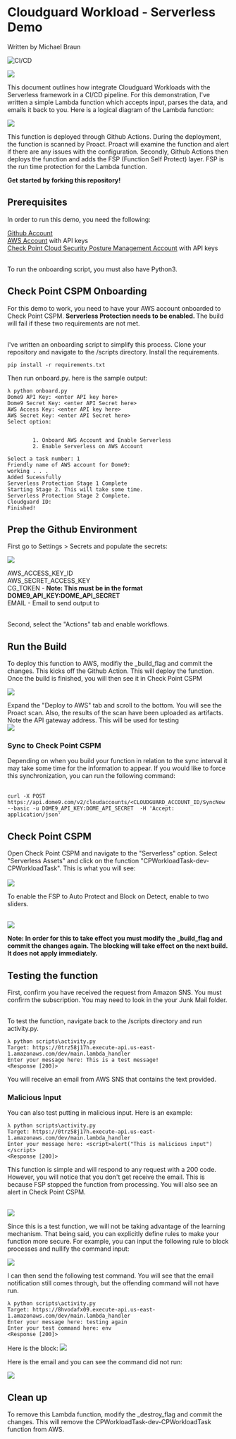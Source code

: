 # Cloudguard Workload - Serverless Demo

Written by Michael Braun

![CI/CD](https://github.com/metalstormbass/Cloudguard_Workload_Serverless/workflows/CI/CD/badge.svg?event=push)

<p align="left">
    <img src="https://img.shields.io/badge/Version-1.0.0-green" />
</p>    


This document outlines how integrate Cloudguard Workloads with the Serverless framework in a CI/CD pipeline. For this demonstration, I've written a simple Lambda function which accepts input, parses the data, and emails it back to you. Here is a logical diagram of the Lambda function: <br>

![](images/function1.PNG)

This function is deployed through Github Actions. During the deployment, the function is scanned by Proact. Proact will examine the function and alert if there are any issues with the configuration. Secondly, Github Actions then deploys the function and adds the FSP (Function Self Protect) layer. FSP is the run time protection for the Lambda function.

<b> Get started by forking this repository! </b>

## Prerequisites

In order to run this demo, you need the following:

[Github Account](https://github.com) <br>
[AWS Account](https://aws.amazon.com) with API keys <br>
[Check Point Cloud Security Posture Management Account](https://dome9.com/) with API keys<br>

<br>
To run the onboarding script, you must also have Python3.

## Check Point CSPM Onboarding

For this demo to work, you need to have your AWS account onboarded to Check Point CSPM. <b> Serverless Protection needs to be enabled. </b> The build will fail if these two requirements are not met. <br><br>

I've written an onboarding script to simplify this process. Clone your repository and navigate to the /scripts directory. Install the requirements.

```
pip install -r requirements.txt
```

Then run onboard.py. here is the sample output:

```
λ python onboard.py
Dome9 API Key: <enter API key here>
Dome9 Secret Key: <enter API Secret here>
AWS Access Key: <enter API key here>
AWS Secret Key: <enter API Secret here>
Select option:


        1. Onboard AWS Account and Enable Serverless
        2. Enable Serverless on AWS Account

Select a task number: 1
Friendly name of AWS account for Dome9: 
working . . .
Added Sucessfully
Serverless Protection Stage 1 Complete
Starting Stage 2. This will take some time.
Serverless Protection Stage 2 Complete.
Cloudguard ID: 
Finished!
```

## Prep the Github Environment

First go to Settings > Secrets and populate the secrets: <br>

![](images/secrets.PNG)

AWS_ACCESS_KEY_ID<br>
AWS_SECRET_ACCESS_KEY<br>
CG_TOKEN - <b>Note: This must be in the format DOME9_API_KEY:DOME_API_SECRET</b> <br>
EMAIL - Email to send output to <br><br>

Second, select the "Actions" tab and enable workflows.

## Run the Build

To deploy this function to AWS, modifiy the _build_flag and commit the changes. This kicks off the Github Action. This will deploy the function. Once the build is finished, you will then see it in Check Point CSPM<br>

![](images/build.PNG)

Expand the "Deploy to AWS" tab and scroll to the bottom. You will see the Proact scan. Also, the results of the scan have been uploaded as artifacts. Note the API gateway address. This will be used for testing<br>
![](images/build2.PNG)

### Sync to Check Point CSPM

Depending on when you build your function in relation to the sync interval it may take some time for the information to appear. If you would like to force this synchronization, you can run the following command: <br><br>

```
curl -X POST https://api.dome9.com/v2/cloudaccounts/<CLOUDGUARD_ACCOUNT_ID/SyncNow  --basic -u DOME9_API_KEY:DOME_API_SECRET  -H 'Accept: application/json'
```

## Check Point CSPM

Open Check Point CSPM and navigate to the "Serverless" option. Select "Serverless Assets" and click on the function "CPWorkloadTask-dev-CPWorkloadTask". This is what you will see: <br><br>
![](images/function2.PNG)

To enable the FSP to Auto Protect and Block on Detect, enable to two sliders. <br><br>

![](images/fspblock.PNG)

<b>Note: In order for this to take effect you must modify the _build_flag and commit the changes again. The blocking will take effect on the next build. It does not apply immediately. </b>

## Testing the function

First, confirm you have received the request from Amazon SNS. You must confirm the subscription. You may need to look in the your Junk Mail folder. <br><br>

To test the function, navigate back to the /scripts directory and run activity.py.

```
λ python scripts\activity.py
Target: https://0trz58j17h.execute-api.us-east-1.amazonaws.com/dev/main.lambda_handler
Enter your message here: This is a test message!
<Response [200]>
```

You will receive an email from AWS SNS that contains the text provided. 

### Malicious Input

You can also test putting in malicious input. Here is an example:

```
λ python scripts\activity.py
Target: https://0trz58j17h.execute-api.us-east-1.amazonaws.com/dev/main.lambda_handler
Enter your message here: <script>alert("This is malicious input")</script>
<Response [200]>
```

This function is simple and will respond to any request with a 200 code. However, you will notice that you don't get receive the email. This is because FSP stopped the function from processing. You will also see an alert in Check Point CSPM. <br><br>

![](images/alert.PNG)

Since this is a test function, we will not be taking advantage of the learning mechanism. That being said, you can explicitly define rules to make your function more secure. For example, you can input the following rule to block processes and nullify the command input:

![](images/block1.PNG)

I can then send the following test command. You will see that the email notification still comes through, but the offending command will not have run.

```
λ python scripts\activity.py
Target: https://8hvodafx09.execute-api.us-east-1.amazonaws.com/dev/main.lambda_handler
Enter your message here: testing again
Enter your test command here: env
<Response [200]>
```

Here is the block:
![](images/alert2.PNG)

Here is the email and you can see the command did not run:

![](images/email1.PNG)


## Clean up

To remove this Lambda function, modify the _destroy_flag and commit the changes. This will remove the CPWorkloadTask-dev-CPWorkloadTask function from AWS.
